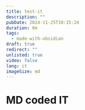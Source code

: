 ```yaml
---
title: test-it
description: ""
pubDate: 2024-11-25T10:15:24
duration: 0m
tags:
  - made-with-obsidian
draft: true
redirect: ""
unlisted: true
video: false
lang: it
imageSize: md
---
```

# MD coded IT